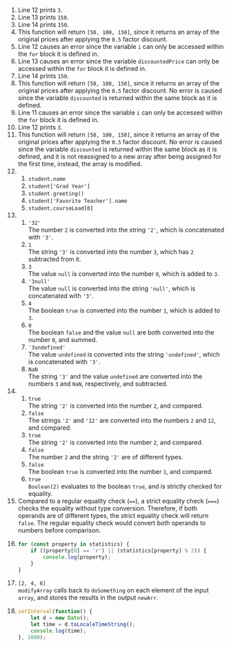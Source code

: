 1. Line 12 prints `3`.
2. Line 13 prints `150`.
3. Line 14 prints `150`.
4. This function will return `[50, 100, 150]`, since it returns an array of the original prices after applying the `0.5` factor discount.
5. Line 12 causes an error since the variable `i` can only be accessed within the `for` block it is defined in.
6. Line 13 causes an error since the variable `discountedPrice` can only be accessed within the `for` block it is defined in.
7. Line 14 prints `150`.
8. This function will return `[50, 100, 150]`, since it returns an array of the original prices after applying the `0.5` factor discount. No error is caused since the variable `discounted` is returned within the same block as it is defined.
9. Line 11 causes an error since the variable `i` can only be accessed within the `for` block it is defined in.
10. Line 12 prints `3`.
11. This function will return `[50, 100, 150]`, since it returns an array of the original prices after applying the `0.5` factor discount. No error is caused since the variable `discounted` is returned within the same block as it is defined, and it is not reassigned to a new array after being assigned for the first time, instead, the array is modified.
12. 
    1. `student.name`
    2. `student['Grad Year']`
    3. `student.greeting()`
    4. `student['Favorite Teacher'].name`
    5. `student.courseLoad[0]`
13. 
    1. `'32'`  
    The number `2` is converted into the string `'2'`, which is concatenated with `'3'`.
    2. `1`  
    The string `'3'` is converted into the number `3`, which has `2` subtracted from it.
    3. `3`  
    The value `null` is converted into the number `0`, which is added to `3`.
    4. `'3null'`  
    The value `null` is converted into the string `'null'`, which is concatenated with `'3'`.
    5. `4`  
    The boolean `true` is converted into the number `1`, which is added to `3`.
    6. `0`  
    The boolean `false` and the value `null` are both converted into the number `0`, and summed.
    7. `'3undefined'`  
    The value `undefined` is converted into the string `'undefined'`, which is concatenated with `'3'`.
    8. `NaN`  
    The string `'3'` and the value `undefined` are converted into the numbers `3` and `NaN`, respectively, and subtracted.
14. 
    1. `true`  
    The string `'2'` is converted into the number `2`, and compared.
    2. `false`  
    The strings `'2'` and `'12'` are converted into the numbers `2` and `12`, and compared.
    3. `true`  
    The string `'2'` is converted into the number `2`, and compared.
    4. `false`  
    The number `2` and the string `'2'` are of different types.
    5. `false`  
    The boolean `true` is converted into the number `1`, and compared.
    6. `true`  
    `Boolean(2)` evaluates to the boolean `true`, and is strictly checked for equality.
15. Compared to a regular equality check (`==`), a strict equality check (`===`) checks the equality without type conversion. Therefore, if both operands are of different types, the strict equality check will return `false`. The regular equality check would convert both operands to numbers before comparison.
16. 
    ```js
    for (const property in statistics) {
        if ((property[0] == 'r') || (statistics[property] % 2)) {
            console.log(property);
        }
    }
    ```
17. `[2, 4, 6]`  
    `modifyArray` calls back to `doSomething` on each element of the input `array`, and stores the results in the output `newArr`.
18. 
    ```js
    setInterval(function() {
        let d = new Date();
        let time = d.toLocaleTimeString();
        console.log(time);
    }, 1000);
    ```